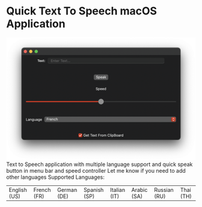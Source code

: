 # Quick Text To Speech macOS Application

![Screenshot](Screenshot.png)
Text to Speech application with multiple language support and quick speak button in menu bar and speed controller
Let me know if you need to add other languages
Supported Languages:
<table>
<td>English (US)
<td>French (FR)
<td>German (DE)
<td>Spanish (SP)
<td>Italian (IT)
<td>Arabic (SA)
<td>Russian (RU)
<td>Thai (TH)
